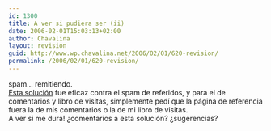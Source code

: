 ```yaml
---
id: 1300
title: A ver si pudiera ser (ii)
date: 2006-02-01T15:03:13+02:00
author: Chavalina
layout: revision
guid: http://www.wp.chavalina.net/2006/02/01/620-revision/
permalink: /2006/02/01/620-revision/
---
```

spam&#8230; remitiendo.  
<a href="http://www.chavalina.net/comentar.php?idpost=607&#038;q=spam" target="_blank">Esta soluci&oacute;n</a> fue eficaz contra el spam de referidos, y para el de comentarios y libro de visitas, simplemente ped&iacute; que la p&aacute;gina de referencia fuera la de mis comentarios o la de mi libro de visitas.  
A ver si me dura! &iquest;comentarios a esta soluci&oacute;n? &iquest;sugerencias?